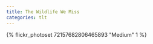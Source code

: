 ```yaml
---
title: The Wildlife We Miss
categories: tlt
---
```


{% flickr_photoset 72157682806465893 "Medium" 1 %}